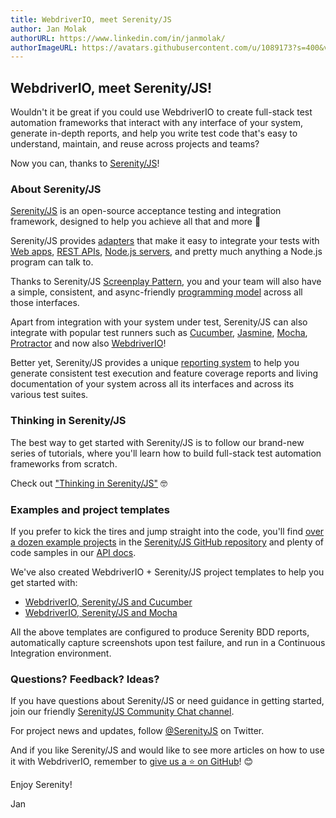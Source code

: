 ```yaml
---
title: WebdriverIO, meet Serenity/JS
author: Jan Molak
authorURL: https://www.linkedin.com/in/janmolak/
authorImageURL: https://avatars.githubusercontent.com/u/1089173?s=400&v=4
---
```


## WebdriverIO, meet Serenity/JS!

Wouldn't it be great if you could use WebdriverIO to create full-stack test automation frameworks that interact with any interface of your system, generate in-depth reports, and help you write test code that's easy to understand, maintain, and reuse across projects and teams?

Now you can, thanks to [Serenity/JS](https://serenity-js.org)!

### About Serenity/JS

[Serenity/JS](https://serenity-js.org) is an open-source acceptance testing and integration framework, designed to help you achieve all that and more 🚀

Serenity/JS provides [adapters](https://serenity-js.org/modules/) that make it easy to integrate your tests with [Web apps](https://serenity-js.org/modules/webdriverio/), [REST APIs](https://serenity-js.org/modules/rest/), [Node.js servers](https://serenity-js.org/modules/local-server/), and pretty much anything a Node.js program can talk to.

Thanks to Serenity/JS [Screenplay Pattern](https://serenity-js.org/handbook/design/screenplay-pattern.html), you and your team will also have a simple, consistent, and async-friendly [programming model](https://serenity-js.org/handbook/thinking-in-serenity-js/index.html) across all those interfaces.

Apart from integration with your system under test, Serenity/JS can also integrate with popular test runners such as [Cucumber](https://serenity-js.org/modules/cucumber/), [Jasmine](https://serenity-js.org/modules/jasmine/), [Mocha](https://serenity-js.org/modules/mocha/), [Protractor](https://serenity-js.org/modules/protractor/) and now also [WebdriverIO](https://serenity-js.org/modules/webdriverio/)!

Better yet, Serenity/JS provides a unique [reporting system](https://serenity-js.org/handbook/reporting/index.html) to help you generate consistent test execution and feature coverage reports and living documentation of your system across all its interfaces and across its various test suites.

### Thinking in Serenity/JS

The best way to get started with Serenity/JS is to follow our brand-new series of tutorials, where you'll learn how to build full-stack test automation frameworks from scratch.

Check out ["Thinking in Serenity/JS"](https://serenity-js.org/handbook/thinking-in-serenity-js/index.html) 🤓

### Examples and project templates

If you prefer to kick the tires and jump straight into the code, you'll find [over a dozen example projects](https://github.com/serenity-js/serenity-js/tree/master/examples) in the [Serenity/JS GitHub repository](https://github.com/serenity-js/serenity-js) and plenty of code samples in our [API docs](https://serenity-js.org/modules/webdriverio/).

We've also created WebdriverIO + Serenity/JS project templates to help you get started with:
- [WebdriverIO, Serenity/JS and Cucumber](https://github.com/serenity-js/serenity-js-cucumber-webdriverio-template/)
- [WebdriverIO, Serenity/JS and Mocha](https://github.com/serenity-js/serenity-js-mocha-webdriverio-template/)

All the above templates are configured to produce Serenity BDD reports, automatically capture screenshots upon test failure, and run in a Continuous Integration environment.

### Questions? Feedback? Ideas?

If you have questions about Serenity/JS or need guidance in getting started, join our friendly [Serenity/JS Community Chat channel](https://gitter.im/serenity-js/Lobby).

For project news and updates, follow [@SerenityJS](https://twitter.com/SerenityJS) on Twitter.

And if you like Serenity/JS and would like to see more articles on how to use it with WebdriverIO, remember to [give us a ⭐ on GitHub](https://github.com/serenity-js/serenity-js)! 😊

Enjoy Serenity!

Jan
